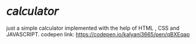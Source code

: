 # 𝘤𝘢𝘭𝘤𝘶𝘭𝘢𝘵𝘰𝘳
just a simple calculator implemented with the help of HTML , CSS and JAVASCRIPT.
codepen link:  https://codepen.io/kalyani3665/pen/qBXEqap
